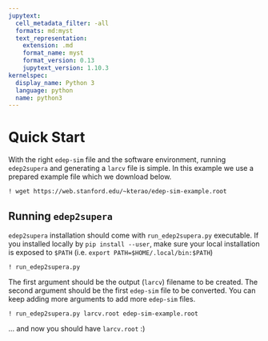 ```yaml
---
jupytext:
  cell_metadata_filter: -all
  formats: md:myst
  text_representation:
    extension: .md
    format_name: myst
    format_version: 0.13
    jupytext_version: 1.10.3
kernelspec:
  display_name: Python 3
  language: python
  name: python3
---
```



# Quick Start
With the right `edep-sim` file and the software environment, running `edep2supera` and generating a `larcv` file is simple. In this example we use a prepared example file which we download below.

```{code-cell}
! wget https://web.stanford.edu/~kterao/edep-sim-example.root
```

## Running `edep2supera`

`edep2supera` installation should come with `run_edep2supera.py` executable. If you installed locally by `pip install --user`, make sure your local installation is exposed to `$PATH` (i.e. `export PATH=$HOME/.local/bin:$PATH`)

```{code-cell}
! run_edep2supera.py
```

The first argument should be the output (`larcv`) filename to be created. The second argument should be the first `edep-sim` file to be converted. You can keep adding more arguments to add more `edep-sim` files.

```{code-cell}
! run_edep2supera.py larcv.root edep-sim-example.root
```

... and now you should have `larcv.root` :)
